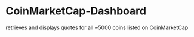# CoinMarketCap-Dashboard
retrieves and displays quotes for all ~5000 coins listed on CoinMarketCap
